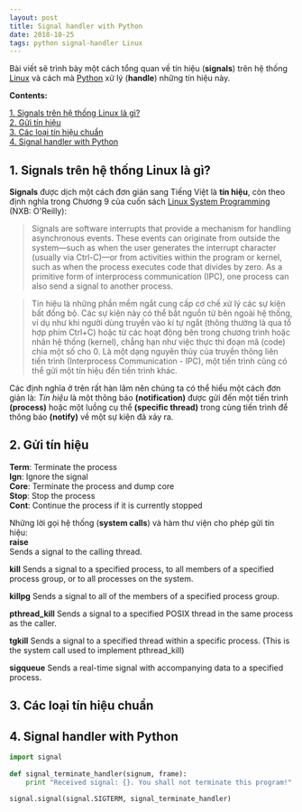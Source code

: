 ```yaml
---
layout: post
title: Signal handler with Python
date: 2018-10-25
tags: python signal-handler Linux
---
```


Bài viết sẽ trình bày một cách tổng quan về tín hiệu (**signals**) trên hệ thống [Linux](https://en.wikipedia.org/wiki/Linux) và cách mà [Python](https://www.python.org/) xử lý (**handle**) những tín hiệu này.

**Contents:**

<!-- MarkdownTOC -->
[1. Signals trên hệ thống Linux là gì?](#1-what-is-a-signal-in-linux)  
[2. Gửi tín hiệu](#2-send-signal)  
[3. Các loại tín hiệu chuẩn](#3-standard-signals)  
[4. Signal handler with Python](#4-signal-handler-with-python)  
<!-- /MarkdownTOC -->

<a name="1-what-is-a-signal-in-linux"><a/>
## 1. Signals trên hệ thống Linux là gì?
**Signals** được dịch một cách đơn giản sang Tiếng Việt là **tín hiệu**, còn theo định nghĩa trong Chương 9 của cuốn sách [Linux System Programming](https://www.oreilly.com/library/view/linux-system-programming/0596009585/ch09.html) (NXB: O'Reilly):
> Signals are software interrupts that provide a mechanism for handling asynchronous events. These events can originate from outside the system—such as when the user generates the interrupt character (usually via Ctrl-C)—or from activities within the program or kernel, such as when the process executes code that divides by zero. As a primitive form of interprocess communication (IPC), one process can also send a signal to another process.

> Tín hiệu là những phần mềm ngắt cung cấp cơ chế xử lý các sự kiện bất đồng bộ. Các sự kiện này có thể bắt nguồn từ bên ngoài hệ thống, ví dụ như khi người dùng truyền vào kí tự ngắt (thông thường là qua tổ hợp phím Ctrl+C) hoặc từ các hoạt động bên trong chương trình hoặc nhân hệ thống (kernel), chẳng hạn như việc thực thi đoạn mã (code) chia một số cho 0. Là một dạng nguyên thủy của truyền thông liên tiến trình (Interprocess Communication - IPC), một tiến trình cũng có thể gửi một tín hiệu đến tiến trình khác.


Các định nghĩa ở trên rất hàn lâm nên chúng ta có thể hiểu một cách đơn giản là: *Tín hiệu* là một thông báo **(notification)** được gửi đến một tiến trình **(process)** hoặc một luồng cụ thể **(specific thread)** trong cùng tiến trình để thông báo **(notify)** về một sự kiện đã xảy ra.

<a name="2-send-signal"><a/>
## 2. Gửi tín hiệu

**Term**: Terminate the process                                        
**Ign**: Ignore the signal                                             
**Core**: Terminate the process and dump core                           
**Stop**: Stop the process                                             
**Cont**: Continue the process if it is currently stopped

Những lời gọi hệ thống (**system calls**) và hàm thư viện cho phép gửi tín hiệu:  
**raise**  
Sends a signal to the calling thread.

**kill**
    Sends a signal to a specified process, to all members of a specified process group, or to all processes on the system.

**killpg**
    Sends a signal to all of the members of a specified process group.

**pthread_kill**
    Sends a signal to a specified POSIX thread in the same process as the caller.

**tgkill**
    Sends a signal to a specified thread within a specific process. (This is the system call used to implement pthread_kill)

**sigqueue**
    Sends a real-time signal with accompanying data to a specified process.

<a name="3-standard-signals"><a/>
## 3. Các loại tín hiệu chuẩn

<a name="4-signal-handler-with-python"><a/>
## 4. Signal handler with Python
```python
import signal
 
def signal_terminate_handler(signum, frame):
    print "Received signal: {}. You shall not terminate this program!".format(signum)
 
signal.signal(signal.SIGTERM, signal_terminate_handler)
```
